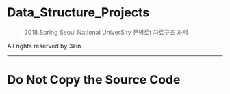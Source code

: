 # Data_Structure_Projects

>2018.Spring
>Seoul National UniverSity
>문병로t 자료구조 과제



All rights reserved by 3zin

-------------------------------------

# Do Not Copy the Source Code
